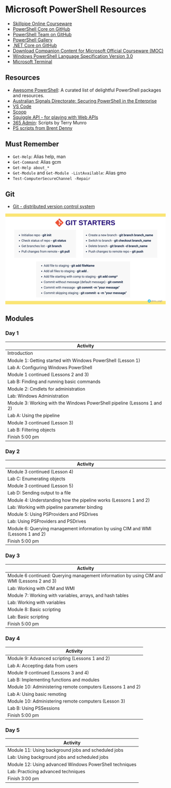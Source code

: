# Microsoft PowerShell Resources

* [Skillpipe Online Courseware](https://www.skillpipe.com/)
* [PowerShell Core on GitHub](https://github.com/PowerShell/PowerShell)
* [PowerShell Team on GitHub](https://github.com/PowerShell)
* [PowerShell Gallery](https://www.powershellgallery.com/)
* [.NET Core on GitHub](https://github.com/dotnet/core)
* [Download Companion Content for Microsoft Official Courseware (MOC)](https://www.microsoft.com/en-us/learning/companion-moc.aspx)
* [Windows PowerShell Language Specification Version 3.0](https://www.microsoft.com/en-au/download/details.aspx?id=36389)
* [Microsoft Terminal](https://github.com/microsoft/terminal)

## Resources

* [Awesome PowerShell](https://github.com/janikvonrotz/awesome-powershell): A curated list of delightful PowerShell packages and resources.
* [Australian Signals Directorate: Securing PowerShell in the Enterprise](https://www.cyber.gov.au/acsc/view-all-content/publications/securing-powershell-enterprise)
* [VS Code](https://code.visualstudio.com/)
* [Scoop](/Internet/Scoop.md)
* [Squiggle API - for playing with Web APIs](https://api.squiggle.com.au/)
* [365 Admin](https://www.365admin.com.au/2017/07/all-my-powershell-technet-downloads.html): Scripts by Terry Munro
* [PS scripts from Brent Denny](https://github.com/brentd09) 

## Must Remember

* `Get-Help`: Alias help, man
* `Get-Command`: Alias gcm
* `Get-Help about_*`
* `Get-Module` and `Get-Module -ListAvailable`: Alias gmo
* `Test-ComputerSecureChannel -Repair`

## Git

* [Git - distributed version control system](https://git-scm.com/)

![Git Cheat Sheet](/_images/git.jpeg)

## Modules

### Day 1

|Activity|
|-|
|Introduction|
|Module 1: Getting started with Windows PowerShell (Lesson 1)|
|Lab A: Configuring Windows PowerShell|
|Module 1 continued (Lessons 2 and 3)|
|Lab B: Finding and running basic commands|
|Module 2: Cmdlets for administration|
|Lab: Windows Administration|
|Module 3: Working with the Windows PowerShell pipeline (Lessons 1 and 2)|
|Lab A: Using the pipeline|
|Module 3 continued (Lesson 3)|
|Lab B: Filtering objects|
|Finish 5:00 pm|

### Day 2

|Activity|
|-|
|Module 3 continued (Lesson 4)|
|Lab C: Enumerating objects|
|Module 3 continued (Lesson 5)|
|Lab D: Sending output to a file|
|Module 4: Understanding how the pipeline works (Lessons 1 and 2)|
|Lab: Working with pipeline parameter binding|
|Module 5: Using PSProviders and PSDrives|
|Lab: Using PSProviders and PSDrives|
|Module 6: Querying management information by using CIM and WMI (Lessons 1 and 2)|
|Finish 5:00 pm|

### Day 3

|Activity|
|-|
|Module 6 continued: Querying management information by using CIM and WMI (Lessons 2 and 3)|
|Lab: Working with CIM and WMI|
|Module 7: Working with variables, arrays, and hash tables|
|Lab: Working with variables|
|Module 8: Basic scripting|
|Lab: Basic scripting|
|Finish 5:00 pm|

### Day 4

|Activity|
|-|
|Module 9: Advanced scripting (Lessons 1 and 2)|
|Lab A: Accepting data from users|
|Module 9 continued (Lessons 3 and 4)|
|Lab B: Implementing functions and modules|
|Module 10: Administering remote computers (Lessons 1 and 2)|
|Lab A: Using basic remoting|
|Module 10: Administering remote computers (Lesson 3)|
|Lab B: Using PSSessions|
|Finish 5:00 pm|

### Day 5

|Activity|
|-|
|Module 11: Using background jobs and scheduled jobs|
|Lab: Using background jobs and scheduled jobs|
|Module 12: Using advanced Windows PowerShell techniques|
|Lab: Practicing advanced techniques|
|Finish 3:00 pm|
